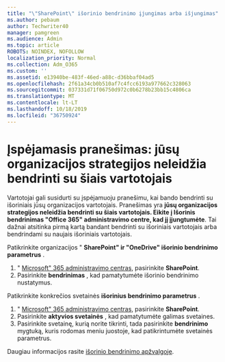 ```yaml
---
title: "\"SharePoint\" išorinio bendrinimo įjungimas arba išjungimas"
ms.author: pebaum
author: Techwriter40
manager: pamgreen
ms.audience: Admin
ms.topic: article
ROBOTS: NOINDEX, NOFOLLOW
localization_priority: Normal
ms.collection: Adm_O365
ms.custom: ''
ms.assetid: e13940be-483f-46ed-a88c-d36bbaf04ad5
ms.openlocfilehash: 2f61a34cb0b510af7c4fcc6193a977662c328063
ms.sourcegitcommit: 037331d71f06750d972c0b6278b23bb15c4806ca
ms.translationtype: MT
ms.contentlocale: lt-LT
ms.lasthandoff: 10/18/2019
ms.locfileid: "36750924"
---
```

# <a name="warning-message-your-organizations-policies-dont-allow-you-to-share-with-these-users"></a>Įspėjamasis pranešimas: jūsų organizacijos strategijos neleidžia bendrinti su šiais vartotojais

Vartotojai gali susidurti su įspėjamuoju pranešimu, kai bando bendrinti su išoriniais jūsų organizacijos vartotojais. Pranešimas yra **jūsų organizacijos strategijos neleidžia bendrinti su šiais vartotojais. Eikite į Išorinis bendrinimas "Office 365" administravimo centre, kad jį įjungtumėte**. Tai dažnai atsitinka pirmą kartą bandant bendrinti su išoriniais vartotojais arba bendrindami su naujais išoriniais vartotojais.

Patikrinkite organizacijos " **SharePoint" ir "OneDrive" išorinio bendrinimo parametrus** .

1. " [Microsoft" 365 administravimo centras](https://admin.microsoft.com/AdminPortal/Home#/homepage">https://admin.microsoft.com/), pasirinkite **SharePoint**.
3. Pasirinkite **bendrinimas** , kad pamatytumėte išorinio bendrinimo nustatymus.

Patikrinkite konkrečios svetainės **išorinius bendrinimo parametrus** .

1. " [Microsoft" 365 administravimo centras](https://admin.microsoft.com/AdminPortal/Home#/homepage">https://admin.microsoft.com/), pasirinkite **SharePoint**.
2. Pasirinkite **aktyvios svetainės** , kad pamatytumėte galimas svetaines.
3. Pasirinkite svetainę, kurią norite tikrinti, tada pasirinkite **bendrinimo** mygtuką, kuris rodomas meniu juostoje, kad patikrintumėte svetainės parametrus.

Daugiau informacijos rasite [išorinio bendrinimo apžvalgoje](https://docs.microsoft.com/sharepoint/external-sharing-overview).